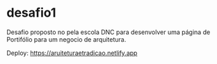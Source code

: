 # desafio1
Desafio proposto no pela escola DNC para desenvolver uma página de Portifólio para um negocio de arquitetura.

Deploy: https://aruiteturaetradicao.netlify.app
